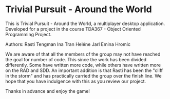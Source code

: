 Trivial Pursuit - Around the World 
======

This is Trivial Pursuit - Around the World, a multiplayer desktop application. 
Developed for a project in the course TDA367 - Object Oriented Programming Project. 


Authors: 
Rasti Tengman 
Ina Tran 
Heléne Jarl 
Emina Hromic 


We are aware of that all the members of the group may not have reached the goal for number of code. This since the work has been divided differently. Some have written more code, while others have written more on the RAD and SDD. An important addition is that Rasti has been the "cliff in the storm" and has practically carried the group over the finish line. We hope that you have indulgence with this as you review our project. 

Thanks in advance and enjoy the game! 
